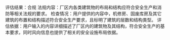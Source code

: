 评估结果：合规
法规内容：厂区内各类建筑物的布局和结构应符合安全生产和消防等相关法规的要求。
检查情况：用户提供的内容中，机修房、固废库房及其它建筑的布置和结构描述符合安全生产要求，且标明了建筑的层数和结构类型。
评估依据：用户输入的内容详细描述了厂区内的建筑物及其结构，符合安全生产的基本要求，同时风向信息也提供了相关的安全设施布局依据。